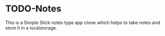 # TODO-Notes

This is a Simple Stick notes type app clone which helps to take notes and store it in a localstorage.
